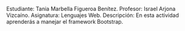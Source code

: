 Estudiante: Tania Marbella Figueroa Benítez.
Profesor: Israel Arjona Vizcaíno.
Asignatura: Lenguajes Web.
Descripción: En esta actividad aprenderás a manejar el framework Bootstrap. 
